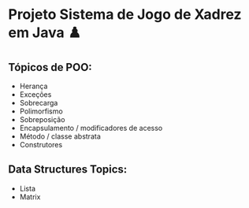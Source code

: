# Projeto Sistema de Jogo de Xadrez em Java ♟️

## Tópicos de POO:
- Herança
- Exceções
- Sobrecarga
- Polimorfismo 
- Sobreposição
- Encapsulamento / modificadores de acesso
- Método / classe abstrata
- Construtores


## Data Structures Topics:
- Lista
- Matrix
